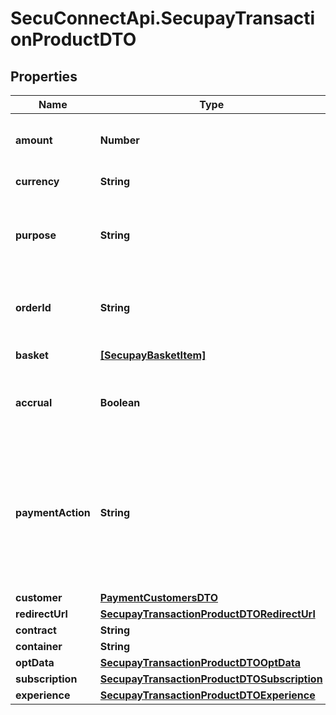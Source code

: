 # SecuConnectApi.SecupayTransactionProductDTO

## Properties
Name | Type | Description | Notes
------------ | ------------- | ------------- | -------------
**amount** | **Number** | Total amount of payment in cents (or the smallest cash unit of the relevant currency) | [optional] 
**currency** | **String** | ISO 4217 code of currency, eg EUR for Euro. | [optional] 
**purpose** | **String** | The purpose of the payment. This is the later assignment of the payment is for example on the account statement of the buyer. | [optional] 
**orderId** | **String** | Specifying an order number. Depending on the contract setting, this must be unique for each payment. | [optional] 
**basket** | [**[SecupayBasketItem]**](SecupayBasketItem.md) | A list of items that are being purchased. | [optional] 
**accrual** | **Boolean** | Indicates whether the payment is locked for pay-out (TRUE) or not (FALSE). Standard value here is FALSE. | [optional] 
**paymentAction** | **String** | Specifies whether a pre-authorization (\&quot;authorization\&quot;) or instant payment (\&quot;sale\&quot;) is to be performed. Standard value here is \&quot;sale\&quot;. The collection of the pre-authorized payment is made with the \&quot;capture\&quot; command. | [optional] 
**customer** | [**PaymentCustomersDTO**](PaymentCustomersDTO.md) | The customer object | [optional] 
**redirectUrl** | [**SecupayTransactionProductDTORedirectUrl**](SecupayTransactionProductDTORedirectUrl.md) |  | [optional] 
**contract** | **String** | Contract id | [optional] 
**container** | **String** | Container id | [optional] 
**optData** | [**SecupayTransactionProductDTOOptData**](SecupayTransactionProductDTOOptData.md) |  | [optional] 
**subscription** | [**SecupayTransactionProductDTOSubscription**](SecupayTransactionProductDTOSubscription.md) |  | [optional] 
**experience** | [**SecupayTransactionProductDTOExperience**](SecupayTransactionProductDTOExperience.md) |  | [optional] 


